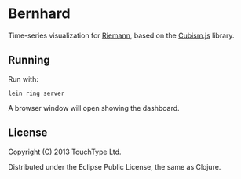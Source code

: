 # Bernhard

Time-series visualization for [Riemann](http://riemann.io/), based on the
[Cubism.js](http://square.github.com/cubism/) library.

## Running

Run with:

    lein ring server

A browser window will open showing the dashboard.

## License

Copyright (C) 2013 TouchType Ltd.

Distributed under the Eclipse Public License, the same as Clojure.
